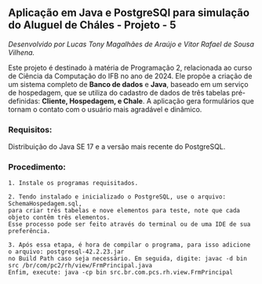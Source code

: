 ## Aplicação em Java e PostgreSQl para simulação do Aluguel de Cháles - Projeto - 5

_Desenvolvido por Lucas Tony Magalhães de Araújo e Vitor Rafael de Sousa Vilhena._

  Este projeto é destinado à matéria de Programação 2, relacionada ao curso de Ciência da Computação do IFB no ano de 2024.
 Ele propõe a criação de um sistema completo de **Banco de dados** e **Java**, baseado em um serviço de hospedagem, que se utiliza do cadastro de dados de três tabelas pré-definidas: **Cliente, Hospedagem, e Chale**. A aplicação gera formulários que tornam o contato com o usuário mais agradável e dinâmico.

### Requisitos: 
Distribuição do Java SE 17 e a versão mais recente do PostgreSQL.

### Procedimento:

    1. Instale os programas requisitados.

    2. Tendo instalado e inicializado o PostgreSQL, use o arquivo: SchemaHospedagem.sql, 
    para criar três tabelas e nove elementos para teste, note que cada objeto contêm três elementos. 
    Esse processo pode ser feito através do terminal ou de uma IDE de sua preferência.
    
    3. Após essa etapa, é hora de compilar o programa, para isso adicione o arquivo: postgresql-42.2.23.jar 
    no Build Path caso seja necessário. Em seguida, digite: javac -d bin src /br/com/pc2/rh/view/FrmPrincipal.java
    Enfim, execute: java -cp bin src.br.com.pcs.rh.view.FrmPrincipal


